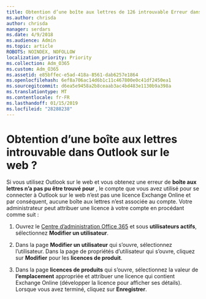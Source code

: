 ```yaml
---
title: Obtention d’une boîte aux lettres de 126 introuvable Erreur dans OWA ?
ms.author: chrisda
author: chrisda
manager: serdars
ms.date: 4/9/2018
ms.audience: Admin
ms.topic: article
ROBOTS: NOINDEX, NOFOLLOW
localization_priority: Priority
ms.collection: Adm_O365
ms.custom: Adm_O365
ms.assetid: e85bffec-e5ad-418a-8561-dab6257e1864
ms.openlocfilehash: 6ef8a706ac14d6b1c11c467800e0c41df2450ea1
ms.sourcegitcommit: d6ea5e9458a2b8ceaab3ac4bd483e1130b9a398a
ms.translationtype: MT
ms.contentlocale: fr-FR
ms.lasthandoff: 01/15/2019
ms.locfileid: "28288238"
---
```

# <a name="getting-a-mailbox-not-found-error-in-outlook-on-the-web"></a>Obtention d’une boîte aux lettres introuvable dans Outlook sur le web ?

Si vous utilisez Outlook sur le web et vous obtenez une erreur de **boîte aux lettres n’a pas pu être trouvé pour** , le compte que vous avez utilisé pour se connecter à Outlook sur le web n’est pas une licence Exchange Online et par conséquent, aucune boîte aux lettres n’est associée au compte. Votre administrateur peut attribuer une licence à votre compte en procédant comme suit : 
  
1. Ouvrez le [Centre d’administration Office 365](https://portal.office.com/adminportal/home#/homepage) et sous **utilisateurs actifs**, sélectionnez **Modifier un utilisateur**.
    
2. Dans la page **Modifier un utilisateur** qui s’ouvre, sélectionnez l’utilisateur. Dans la page de propriétés d’utilisateur qui s’ouvre, cliquez sur **Modifier** pour les **licences de produit**.
    
3. Dans la page **licences de produits** qui s’ouvre, sélectionnez la valeur de **l’emplacement** appropriée et attribuer une licence qui contient Exchange Online (développer la licence pour afficher ses détails). Lorsque vous avez terminé, cliquez sur **Enregistrer**.
    

